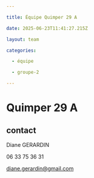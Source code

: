 ```yaml
---

title: Équipe Quimper 29 A

date: 2025-06-23T11:41:27.215Z

layout: team

categories:

  - équipe

  - groupe-2

---
```


# Quimper 29 A



## contact 

Diane GERARDIN

06 33 75 36 31

diane.gerardin@gmail.com

